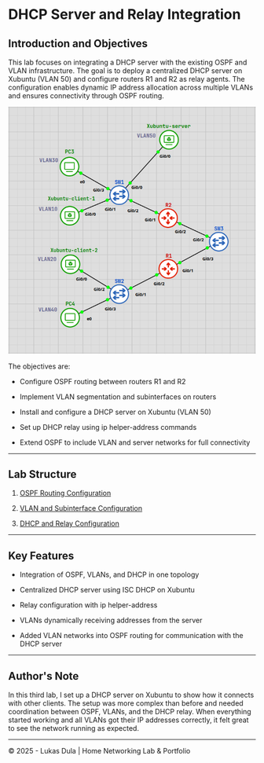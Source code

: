 
# **DHCP Server and Relay Integration**

## Introduction and Objectives

This lab focuses on integrating a DHCP server with the existing OSPF and VLAN infrastructure. The goal is to deploy a centralized DHCP server on Xubuntu (VLAN 50) and configure routers R1 and R2 as relay agents. The configuration enables dynamic IP address allocation across multiple VLANs and ensures connectivity through OSPF routing.

![TOPOLOGY-map](images/Pasted%20image%2020251007165153.png)



The objectives are:

- Configure OSPF routing between routers R1 and R2
    
- Implement VLAN segmentation and subinterfaces on routers
    
- Install and configure a DHCP server on Xubuntu (VLAN 50)
    
- Set up DHCP relay using ip helper-address commands
    
- Extend OSPF to include VLAN and server networks for full connectivity
    

---

## **Lab Structure**

1. [OSPF Routing Configuration](01-ospf-routing-configuration.md)
    
2. [VLAN and Subinterface Configuration](02-vlan-and-subinterface-configuration.md)
    
3. [DHCP and Relay Configuration](03-dhcp-server-and-relay-integration.md)


---

## **Key Features**

- Integration of OSPF, VLANs, and DHCP in one topology
    
- Centralized DHCP server using ISC DHCP on Xubuntu
    
- Relay configuration with ip helper-address
    
- VLANs dynamically receiving addresses from the server
    
- Added VLAN networks into OSPF routing for communication with the DHCP server
    

---

## **Author's Note**

In this third lab, I set up a DHCP server on Xubuntu to show how it connects with other clients. The setup was more complex than before and needed coordination between OSPF, VLANs, and the DHCP relay. When everything started working and all VLANs got their IP addresses correctly, it felt great to see the network running as expected.


---

© 2025 - Lukas Dula | Home Networking Lab & Portfolio
